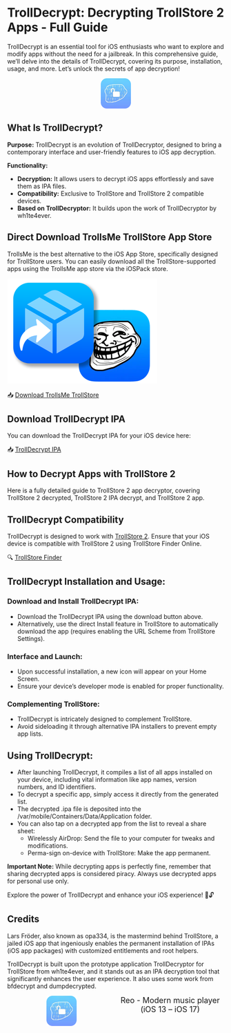 # TrollDecrypt: Decrypting TrollStore 2 Apps - Full Guide

TrollDecrypt is an essential tool for iOS enthusiasts who want to explore and modify apps without the need for a jailbreak. In this comprehensive guide, we’ll delve into the details of TrollDecrypt, covering its purpose, installation, usage, and more. Let’s unlock the secrets of app decryption!

<p align="center">
    <img src="https://github.com/iOSGuide/installing-trollstore-2-app-decryptor/blob/main/Assets/TrollDecrypt%20IPA.png" alt="Logo" width="70" height="70"></img>
</p>

## What Is TrollDecrypt?

**Purpose:** TrollDecrypt is an evolution of TrollDecryptor, designed to bring a contemporary interface and user-friendly features to iOS app decryption.

**Functionality:**
- **Decryption:** It allows users to decrypt iOS apps effortlessly and save them as IPA files.
- **Compatibility:** Exclusive to TrollStore and TrollStore 2 compatible devices.
- **Based on TrollDecryptor:** It builds upon the work of TrollDecryptor by wh1te4ever.

## Direct Download TrollsMe TrollStore App Store

TrollsMe is the best alternative to the iOS App Store, specifically designed for TrollStore users. You can easily download all the TrollStore-supported apps using the TrollsMe app store via the iOSPack store.

![TrollsMe Icon](https://github.com/iOSGuide/installing-trollstore/blob/main/TrollsMe%20TrollStore%20IPA%20Installer.png)

📥 [Download TrollsMe TrollStore](https://iospack.com/apps/trollsme-trollstore/)

## Download TrollDecrypt IPA 

You can download the TrollDecrypt IPA for your iOS device here:

📥 [TrollDecrypt IPA](https://github.com/wh1te4ever/TrollDecryptor/releases/download/v0.0.1/TrollDecryptor.ipa)

## How to Decrypt Apps with TrollStore 2

Here is a fully detailed guide to TrollStore 2 app decryptor, covering TrollStore 2 decrypted, TrollStore 2 IPA decrypt, and TrollStore 2 app.

## TrollDecrypt Compatibility

TrollDecrypt is designed to work with [TrollStore 2](https://iexmo.com/updates/trollstore/). Ensure that your iOS device is compatible with TrollStore 2 using TrollStore Finder Online.

🔍 [TrollStore Finder](https://iexmo.com/trollstore-finder/)

## TrollDecrypt Installation and Usage:

### Download and Install TrollDecrypt IPA:

- Download the TrollDecrypt IPA using the download button above.
- Alternatively, use the direct Install feature in TrollStore to automatically download the app (requires enabling the URL Scheme from TrollStore Settings).

### Interface and Launch:

- Upon successful installation, a new icon will appear on your Home Screen.
- Ensure your device’s developer mode is enabled for proper functionality.

### Complementing TrollStore:

- TrollDecrypt is intricately designed to complement TrollStore.
- Avoid sideloading it through alternative IPA installers to prevent empty app lists.

## Using TrollDecrypt:

- After launching TrollDecrypt, it compiles a list of all apps installed on your device, including vital information like app names, version numbers, and ID identifiers.
- To decrypt a specific app, simply access it directly from the generated list.
- The decrypted .ipa file is deposited into the /var/mobile/Containers/Data/Application folder.
- You can also tap on a decrypted app from the list to reveal a share sheet:
  - Wirelessly AirDrop: Send the file to your computer for tweaks and modifications.
  - Perma-sign on-device with TrollStore: Make the app permanent.

**Important Note:**
While decrypting apps is perfectly fine, remember that sharing decrypted apps is considered piracy. Always use decrypted apps for personal use only.

Explore the power of TrollDecrypt and enhance your iOS experience! 🚀🔓

## Credits

Lars Fröder, also known as opa334, is the mastermind behind TrollStore, a jailed iOS app that ingeniously enables the permanent installation of IPAs (iOS app packages) with customized entitlements and root helpers. 

TrollDecrypt is built upon the prototype application TrollDecryptor for TrollStore from wh1te4ever, and it stands out as an IPA decryption tool that significantly enhances the user experience. It also uses some work from bfdecrypt and dumpdecrypted.

<div style="display: flex; justify-content: center;">
    <!-- Left Part: Logo -->
    <div style="flex: 1; text-align: center;">
        <img src="https://github.com/iOSGuide/installing-trollstore-2-app-decryptor/blob/main/Assets/TrollDecrypt%20IPA.png" alt="Logo" width="70" height="70"></img>
    </div>
    <!-- Right Part: Logo description text -->
    <div style="flex: 1; text-align: center;">
        <span style="font-size: 18px;">Reo - Modern music player<br>(iOS 13 – iOS 17)</span>
    </div>
</div>







